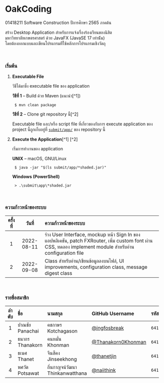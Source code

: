 # OakCoding

01418211 Software Construction ปีการศึกษา 2565 ภาคต้น

สร้าง Desktop Application สําหรับการแจ้งเรื่องร้องเรียนของนิสิต  
มหาวิทยาลัยเกษตรศาสตร์ ด้วย JavaFX (JavaSE 17 เท่าน้ัน)  
โดยต้องออกแบบและเขียนโปรแกรมท่ีใช้หลักการโปรแกรมเชิงวัตถุ

<br />

### เริ่มต้น

1. **Executable File**

    วิธีได้มาซึ่ง executable file ของ application

    **วิธีที่ 1** – Build ด้วย Maven (แนะนำ[^1])  

        $ mvn clean package
    **วิธีที่ 2** – Clone git repository นี้[^2]  

    Executable file และ/หรือ script file ที่เกี่ยวของกับการ execute application ของ project นี้ถูกเก็บอยู่ที่ [`submit/app/`](submit/app/) ของ repository นี้

2. **Execute the Application**[^1] [^2]

    เริ่มการทำงานของ application

    **UNIX** – macOS, GNU/Linux  

        $ java -jar "$(ls submit/app/*shaded.jar)"

    **Windows (PowerShell)**

        > .\submit\app\*shaded.jar

</br >

### ความก้าวหน้าของระบบ

| ครั้งที่ | วันที่        | ความก้าวหน้าของระบบ |
| :--: | :--------: | :---------------- |
| 1    | 2022-08-11 | ร่าง User Interface, mockup หน้า Sign In ของแอปพลิเคชัน, patch FXRouter, เพิ่ม custom font ผ่าน CSS, ทดลอง implement module สำหรับอ่าน configuration file |
| 2    | 2022-09-08 | Class สำหรับอ่าน/เขียนข้อมูลลงบนไฟล์, UI improvements, configuration class, message digest class |

</br >

### รายชื่อสมาชิก

| ลําดับ | ชื่อ                     | นามสกุล                               | GitHub Username                                               | รหัสนิสิต       | KU E-mail Address |
| :--: | :--------------------- | :----------------------------------- | :------------------------------------------------             | :---------   | :---------------- |
| 1    | ปาณชัย<br />Panachai    | คชกาษร<br />Kotchagason              | [@ingfosbreak](https://github.com/ingfosbreak)                | `6410450176` | panachai.ko@ku.th |
| 2    | ธนากร<br />Thanakorn   | คนหมั่น<br />Khonman                   | [@Thanakorn0Khonman](https://github.com/Thanakorn0Khonman)    | `6410451041` | thanakorn.khon@ku.th |
| 3    | ธเนศ<br />Thanet       | จีนสีคง<br />Jinseekhong               | [@thanetjin](https://github.com/thanetjin)                    | `6410451067` | thanet.jin@ku.th  |
| 4    | พศวัต<br />Potsawat     | ถิ่นกาญจน์วัฒนา<br />Thinkanwatthana     | [@naiithink](https://github.com/naiithink)                    | `6410451199` | potsawat.t@ku.th  |
